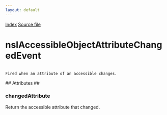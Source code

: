 ```yaml
---
layout: default
---
```

<div id='links'><a href="../index.html">Index</a>
<a href="http://dxr.mozilla.org/mozilla-central/source/accessible/interfaces/nsIAccessibleObjectAttributeChangedEvent.idl">Source file</a>
</div>

# nsIAccessibleObjectAttributeChangedEvent #
<code>  
Fired when an attribute of an accessible changes.  
  
</code>
## Attributes ##

### changedAttribute ###
  
Return the accessible attribute that changed.  
  
